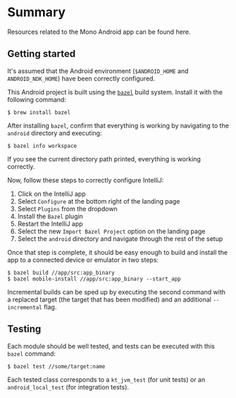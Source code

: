 # Summary

Resources related to the Mono Android app can be found here.

## Getting started

It's assumed that the Android environment (`$ANDROID_HOME` and `ANDROID_NDK_HOME`) have been correctly configured.

This Android project is built using the [`bazel`](https://github.com/bazelbuild/bazel) build system. Install it with the following command:

```
$ brew install bazel
```

After installing `bazel`, confirm that everything is working by navigating to the `android` directory and executing:

```
$ bazel info workspace
```

If you see the current directory path printed, everything is working correctly.

Now, follow these steps to correctly configure IntelliJ:

   1. Click on the IntelliJ app
   2. Select `Configure` at the bottom right of the landing page
   3. Select `Plugins` from the dropdown
   4. Install the `Bazel` plugin
   5. Restart the IntelliJ app
   6. Select the new `Import Bazel Project` option on the landing page
   7. Select the `android` directory and navigate through the rest of the setup

Once that step is complete, it should be easy enough to build and install the app to a connected device or emulator in two steps:

```
$ bazel build //app/src:app_binary
$ bazel mobile-install //app/src:app_binary --start_app
```

Incremental builds can be sped up by executing the second command with a replaced target (the target that has been modified)
and an additional `--incremental` flag.

## Testing

Each module should be well tested, and tests can be executed with this `bazel` command:

```
$ bazel test //some/target:name
```

Each tested class corresponds to a `kt_jvm_test` (for unit tests) or an `android_local_test` (for integration tests).
